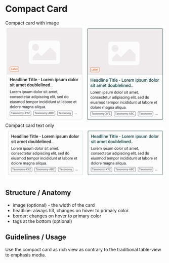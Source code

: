 # Compact Card

Compact card with image
![Compactcard with hover](assets/compact-card-en.jpg)
Compact card text only
![Compactcard-only-text](assets/compact-card-onlytext.jpg)

## Structure / Anatomy

* image (optional) - the width of the card
* headline: always h3, changes on hover to primary color.
* border: changes on hover to primary color
* tags at the bottom (optional)

## Guidelines / Usage
Use the compact card as rich view as contrary to the traditional table-view to emphasis media.
